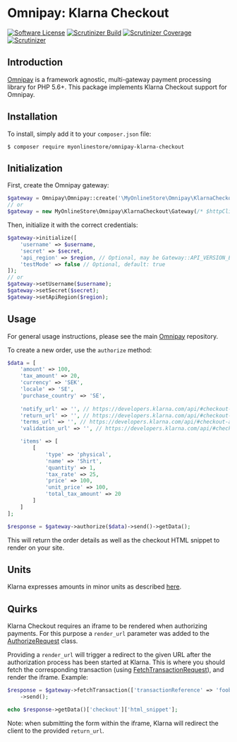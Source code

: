 # Omnipay: Klarna Checkout
[![Software License](https://img.shields.io/badge/license-MIT-brightgreen.svg?style=flat-square)](LICENSE)
[![Scrutinizer Build](https://img.shields.io/scrutinizer/build/g/MyOnlineStore/omnipay-klarna-checkout.svg?style=flat-square)](https://github.com/MyOnlineStore/omnipay-klarna-checkout)
[![Scrutinizer Coverage](https://img.shields.io/scrutinizer/coverage/g/MyOnlineStore/omnipay-klarna-checkout.svg?style=flat-square)](https://github.com/MyOnlineStore/omnipay-klarna-checkout)
[![Scrutinizer](https://img.shields.io/scrutinizer/g/MyOnlineStore/omnipay-klarna-checkout.svg?style=flat-square)](https://github.com/MyOnlineStore/omnipay-klarna-checkout)

## Introduction

[Omnipay](https://github.com/thephpleague/omnipay) is a framework agnostic, multi-gateway payment
processing library for PHP 5.6+. This package implements Klarna Checkout support for Omnipay.

## Installation

To install, simply add it to your `composer.json` file:
```shell
$ composer require myonlinestore/omnipay-klarna-checkout
```

## Initialization

First, create the Omnipay gateway:
```php
$gateway = Omnipay\Omnipay::create('\MyOnlineStore\Omnipay\KlarnaCheckout\Gateway');
// or
$gateway = new MyOnlineStore\Omnipay\KlarnaCheckout\Gateway(/* $httpClient, $httpRequest */);
```
Then, initialize it with the correct credentials:
```php
$gateway->initialize([
    'username' => $username, 
    'secret' => $secret,
    'api_region' => $region, // Optional, may be Gateway::API_VERSION_EUROPE (default) or Gateway::API_VERSION_NORTH_AMERICA
    'testMode' => false // Optional, default: true
]);
// or 
$gateway->setUsername($username);
$gateway->setSecret($secret);
$gateway->setApiRegion($region);
```

## Usage

For general usage instructions, please see the main [Omnipay](https://github.com/thephpleague/omnipay)
repository.

To create a new order, use the `authorize` method:
```php
$data = [
    'amount' => 100,
    'tax_amount' => 20,
    'currency' => 'SEK',
    'locale' => 'SE',
    'purchase_country' => 'SE',
    
    'notify_url' => '', // https://developers.klarna.com/api/#checkout-api__ordermerchant_urls__validation
    'return_url' => '', // https://developers.klarna.com/api/#checkout-api__ordermerchant_urls__checkout
    'terms_url' => '', // https://developers.klarna.com/api/#checkout-api__ordermerchant_urls__terms
    'validation_url' => '', // https://developers.klarna.com/api/#checkout-api__ordermerchant_urls__validation

    'items' => [
        [
            'type' => 'physical',
            'name' => 'Shirt',
            'quantity' => 1,
            'tax_rate' => 25,
            'price' => 100,
            'unit_price' => 100,
            'total_tax_amount' => 20
        ]
    ]
];

$response = $gateway->authorize($data)->send()->getData();
```
This will return the order details as well as the checkout HTML snippet to render on your site.

## Units

Klarna expresses amounts in minor units as described [here](https://developers.klarna.com/api/#data-types).

## Quirks

Klarna Checkout requires an iframe to be rendered when authorizing payments. For this purpose a `render_url` parameter
was added to the [AuthorizeRequest](https://github.com/MyOnlineStore/omnipay-klarna-checkout/blob/master/src/Message/AuthorizeRequest.php)
class.

Providing a `render_url` will trigger a redirect to the given URL after the authorization process has been started at
Klarna. This is where you should fetch the corresponding transaction (using [FetchTransactionRequest](https://github.com/MyOnlineStore/omnipay-klarna-checkout/blob/master/src/Message/FetchTransactionRequest.php)),
and render the iframe. Example:

```php
$response = $gateway->fetchTransaction(['transactionReference' => 'foobar'])
    ->send();

echo $response->getData()['checkout']['html_snippet'];
```
Note: when submitting the form within the iframe, Klarna will redirect the client to the provided `return_url`.
